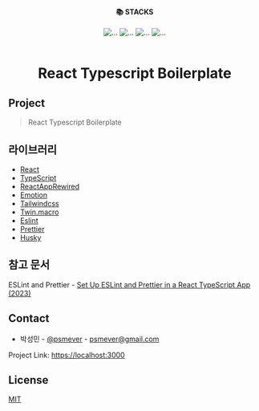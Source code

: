 <div style="text-align: center;"><h4>📚 STACKS</h4></div>

<div style="text-align: center;">
<img src="https://img.shields.io/badge/javascript-F7DF1E?style=for-the-badge&logo=javascript&logoColor=black" alt="...">
<img src="https://img.shields.io/badge/react-61DAFB?style=for-the-badge&logo=react&logoColor=black" alt="...">
<img src="https://img.shields.io/badge/typescript-1572B6?style=for-the-badge&logo=typescript&logoColor=black" alt="...">
<img src="https://img.shields.io/badge/tailwindcss-1572B6?style=for-the-badge&logo=css3&logoColor=white" alt="...">
<br>
</div>
<br />

<div style="text-align: center;">
    <h1 style="text-align: center;">React Typescript Boilerplate</h1>
</div>

## Project

> React Typescript Boilerplate

## 라이브러리

- [React](https://ko.legacy.reactjs.org/)
- [TypeScript](https://www.typescriptlang.org/)
- [ReactAppRewired](https://github.com/timarney/react-app-rewired)
- [Emotion](https://emotion.sh/docs/introduction)
- [Tailwindcss](https://tailwindcss.com/)
- [Twin.macro](https://github.com/ben-rogerson/twin.macro)
- [Eslint](https://eslint.org/)
- [Prettier](https://prettier.io/)
- [Husky](https://github.com/typicode/husky)

## 참고 문서

ESLint and
Prettier - [Set Up ESLint and Prettier in a React TypeScript App (2023)](https://javascript.plainenglish.io/set-up-eslint-and-prettier-in-a-react-typescript-app-2022-7d9a5f40b634)

## Contact

* 박성민 - [@psmever](https://github.com/psmever) - psmever@gmail.com

Project Link: [https://localhost:3000](https://localhost:3000)

## License

[MIT](https://choosealicense.com/licenses/mit/)
